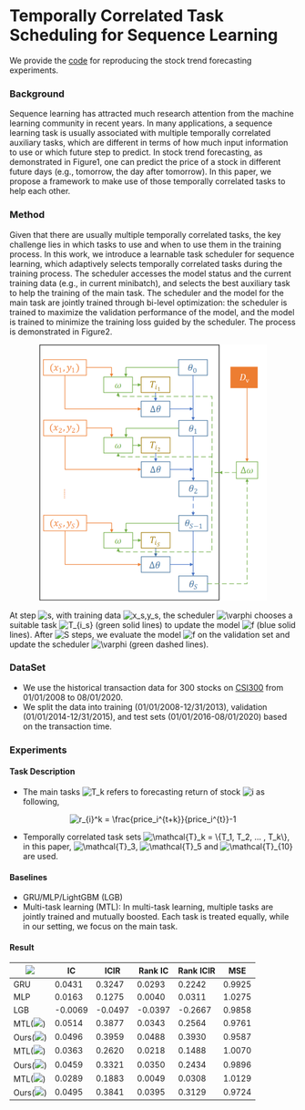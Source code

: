 # Temporally Correlated Task Scheduling for Sequence Learning
We provide the [code](https://github.com/microsoft/qlib/blob/main/qlib/contrib/model/pytorch_tcts.py) for reproducing the stock trend forecasting experiments.

### Background
Sequence learning has attracted much research attention from the machine learning community in recent years. In many applications, a sequence learning task is usually associated with multiple temporally correlated auxiliary tasks, which are different in terms of how much input information to use or which future step to predict. In stock trend forecasting, as demonstrated in Figure1, one can predict the price of a stock in different future days (e.g., tomorrow, the day after tomorrow). In this paper, we propose a framework to make use of those temporally correlated tasks to help each other. 

### Method
Given that there are usually multiple temporally correlated tasks, the key challenge lies in which tasks to use and when to use them in the training process. In this work, we introduce a learnable task scheduler for sequence learning, which adaptively selects temporally correlated tasks during the training process. The scheduler accesses the model status and the current training data (e.g., in current minibatch), and selects the best auxiliary task to help the training of the main task. The scheduler and the model for the main task are jointly trained through bi-level optimization: the scheduler is trained to maximize the validation performance of the model, and the model is trained to minimize the training loss guided by the scheduler. The process is demonstrated in Figure2.

<p align="center"> 
<img src="workflow.png"/>
</p>

At step <img src="https://latex.codecogs.com/png.latex?s" title="s" />, with training data <img src="https://latex.codecogs.com/png.latex?x_s,y_s" title="x_s,y_s" />, the scheduler <img src="https://latex.codecogs.com/png.latex?\varphi" title="\varphi" /> chooses a suitable task <img src="https://latex.codecogs.com/png.latex?T_{i_s}" title="T_{i_s}" /> (green solid lines) to update the model <img src="https://latex.codecogs.com/png.latex?f" title="f" /> (blue solid lines). After <img src="https://latex.codecogs.com/png.latex?S" title="S" /> steps, we evaluate the model <img src="https://latex.codecogs.com/png.latex?f" title="f" /> on the validation set and update the scheduler <img src="https://latex.codecogs.com/png.latex?\varphi" title="\varphi" /> (green dashed lines).

### DataSet
* We use the historical transaction data for 300 stocks on [CSI300](http://www.csindex.com.cn/en/indices/index-detail/000300) from 01/01/2008 to 08/01/2020. 
* We split the data into training (01/01/2008-12/31/2013), validation (01/01/2014-12/31/2015), and test sets (01/01/2016-08/01/2020) based on the transaction time. 

### Experiments
#### Task Description
* The main tasks <img src="https://latex.codecogs.com/png.latex?T_k" title="T_k" /> refers to forecasting return of stock <img src="https://latex.codecogs.com/png.latex?i" title="i" /> as following,
<div align=center>
<img src="https://latex.codecogs.com/png.latex?r_{i}^k&space;=&space;\frac{price_i^{t&plus;k}}{price_i^{t}}-1" title="r_{i}^k = \frac{price_i^{t+k}}{price_i^{t}}-1" />
</div>

* Temporally correlated task sets <img src="https://latex.codecogs.com/png.latex?\mathcal{T}_k&space;=&space;\{T_1,&space;T_2,&space;...&space;,&space;T_k\}" title="\mathcal{T}_k = \{T_1, T_2, ... , T_k\}" />, in this paper, <img src="https://latex.codecogs.com/png.latex?\mathcal{T}_3" title="\mathcal{T}_3" />, <img src="https://latex.codecogs.com/png.latex?\mathcal{T}_5" title="\mathcal{T}_5" /> and <img src="https://latex.codecogs.com/png.latex?\mathcal{T}_{10}" title="\mathcal{T}_{10}" /> are used.
#### Baselines
* GRU/MLP/LightGBM (LGB)
* Multi-task learning (MTL): In multi-task learning, multiple tasks are jointly trained and mutually boosted. Each task is treated equally, while in our setting, we focus on the main task.
#### Result
|<img src="https://render.githubusercontent.com/render/math?math=T_1" >     |IC             |ICIR           |Rank IC        |Rank ICIR      |MSE           |
|----------|---------------|---------------|---------------|---------------|--------------|
|GRU       |0.0431         |0.3247         |0.0293         |0.2242         |0.9925        |
|MLP       |0.0163         |0.1275         |0.0040         |0.0311         |1.0275        |
|LGB       |-0.0069        |-0.0497        |-0.0397        |-0.2667        |0.9858        |
|MTL(<img src="https://render.githubusercontent.com/render/math?math=\mathcal{T}_3">)  |0.0514         |0.3877         |0.0343         |0.2564         |0.9761        |
|Ours(<img src="https://render.githubusercontent.com/render/math?math=\mathcal{T}_3">) |0.0496         |0.3959         |0.0488         |0.3930         |0.9587        |
|MTL(<img src="https://render.githubusercontent.com/render/math?math=\mathcal{T}_5">)  |0.0363         |0.2620         |0.0218         |0.1488         |1.0070        |
|Ours(<img src="https://render.githubusercontent.com/render/math?math=\mathcal{T}_5">) |0.0459         |0.3321         |0.0350         |0.2434         |0.9896        |
|MTL(<img src="https://render.githubusercontent.com/render/math?math=\mathcal{T}_{10}">) |0.0289         |0.1883         |0.0049         |0.0308         |1.0129       |
|Ours(<img src="https://render.githubusercontent.com/render/math?math=\mathcal{T}_{10}">)|0.0495         |0.3841         |0.0395         |0.3129         |0.9724        |
